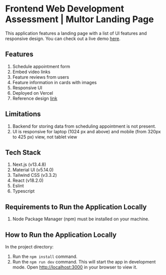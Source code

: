 # Frontend Web Development Assessment | Multor Landing Page

This application features a landing page with a list of UI features and responsive design. You can check out a live demo [here](https://q-rate-task.vercel.app/).

## Features

1. Schedule appointment form
2. Embed video links
3. Feature reviews from users
4. Feature information in cards with images
5. Responsive UI
6. Deployed on Vercel
7. Reference design [link](https://templates.unbounce.com/multor/)

## Limitations

1. Backend for storing data from scheduling appointment is not present.
2. UI is responsive for laptop (1024 px and above) and mobile (from 320px to 425 px) view, not tablet view

## Tech Stack

1. Next.js (v13.4.8)
2. Material UI (v5.14.0)
3. Tailwind CSS (v3.3.2)
4. React (v18.2.0)
5. Eslint
6. Typescript

## Requirements to Run the Application Locally

1. Node Package Manager (npm) must be installed on your machine.

## How to Run the Application Locally

In the project directory:

1. Run the `npm install` command.
2. Run the `npm run dev` command. This will start the app in development mode. Open [http://localhost:3000](http://localhost:3000) in your browser to view it.